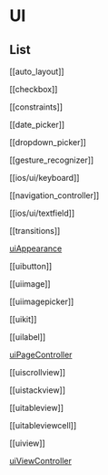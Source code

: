 # UI

## List



[[auto_layout]]

[[checkbox]]

[[constraints]]

[[date_picker]]

[[dropdown_picker]]

[[gesture_recognizer]]

[[ios/ui/keyboard]]

[[navigation_controller]]

[[ios/ui/textfield]]

[[transitions]]

[uiAppearance](uiAppearance.md)

[[uibutton]]

[[uiimage]]

[[uiimagepicker]]

[[uikit]]

[[uilabel]]

[uiPageController](uiPageController.md)

[[uiscrollview]]

[[uistackview]]

[[uitableview]]

[[uitableviewcell]]

[[uiview]]

[uiViewController](uiViewController.md)

